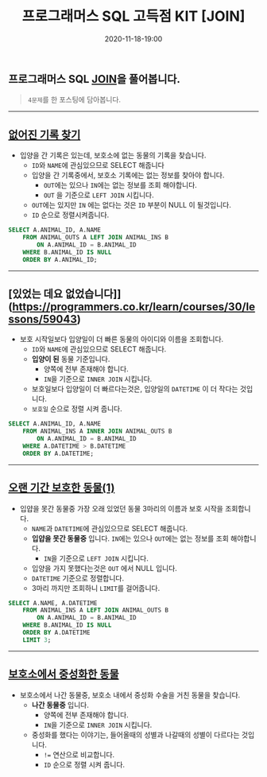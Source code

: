 ﻿---
title: 프로그래머스 SQL 고득점 KIT [JOIN]
date: 2020-11-18-19:00
categories:
- PS
- SQL

tags:
- programmers
- SQL

---

## 프로그래머스 SQL [JOIN](https://programmers.co.kr/learn/courses/30/parts/17046)을 풀어봅니다.
> `4문제`를 한 포스팅에 담아봅니다.

---


## [없어진 기록 찾기](https://programmers.co.kr/learn/courses/30/lessons/59042)
* 입양을 간 기록은 있는데, 보호소에 없는 동물의 기록을 찾습니다.
    * `ID`와 `NAME`에 관심있으므로 SELECT 해줍니다
    * 입양을 간 기록중에서, 보호소 기록에는 없는 정보를 찾아야 합니다. 
        * `OUT`에는 있으나 `IN`에는 없는 정보를 조회 해야합니다.
        * `OUT` 을 기준으로 `LEFT JOIN` 시킵니다.
    * `OUT`에는 있지만 `IN` 에는 없다는 것은 `ID` 부분이 NULL 이 될것입니다.
    * `ID` 순으로 정렬시켜줍니다.

```sql
SELECT A.ANIMAL_ID, A.NAME
    FROM ANIMAL_OUTS A LEFT JOIN ANIMAL_INS B
        ON A.ANIMAL_ID = B.ANIMAL_ID
    WHERE B.ANIMAL_ID IS NULL
    ORDER BY A.ANIMAL_ID;
```

---

## [있었는 데요 없었습니다]](https://programmers.co.kr/learn/courses/30/lessons/59043)
* 보호 시작일보다 입양일이 더 빠른 동물의 아이디와 이름을 조회합니다.
    * `ID`와 `NAME`에 관심있으므로 SELECT 해줍니다.
    * **입양이 된** 동물 기준입니다. 
        * 양쪽에 전부 존재해야 합니다.
        * `IN`을 기준으로 `INNER JOIN` 시킵니다.
    * 보호일보다 입양일이 더 빠르다는것은, 입양일의 `DATETIME` 이 더 작다는 것입니다.
    * `보호일` 순으로 정렬 시켜 줍니다.

```sql
SELECT A.ANIMAL_ID, A.NAME 
    FROM ANIMAL_INS A INNER JOIN ANIMAL_OUTS B 
        ON A.ANIMAL_ID = B.ANIMAL_ID
    WHERE A.DATETIME > B.DATETIME
    ORDER BY A.DATETIME;
```

---

## [오랜 기간 보호한 동물(1)](https://programmers.co.kr/learn/courses/30/lessons/59044)
* 입얍을 못간 동물중 가장 오래 있었던 동물 3마리의 이름과 보호 시작을 조회합니다.
    * `NAME`과 `DATETIME`에 관심있으므로 SELECT 해줍니다.
    * **입얍을 못간 동물중** 입니다. `IN`에는 있으나 `OUT`에는 없는 정보를 조회 해야합니다.
        * `IN`을 기준으로 `LEFT JOIN` 시킵니다.
    * 입양을 가지 못했다는것은 `OUT` 에서 NULL 입니다.
    * `DATETIME` 기준으로 정렬합니다.
    * 3마리 까지만 조회하니 `LIMIT`를 걸어줍니다.

```sql
SELECT A.NAME, A.DATETIME 
    FROM ANIMAL_INS A LEFT JOIN ANIMAL_OUTS B
        ON A.ANIMAL_ID = B.ANIMAL_ID
    WHERE B.ANIMAL_ID IS NULL
    ORDER BY A.DATETIME
    LIMIT 3;
```

---

## [보호소에서 중성화한 동물](https://programmers.co.kr/learn/courses/30/lessons/59045)
* 보호소에서 나간 동물중, 보호소 내에서 중성화 수술을 거친 동물을 찾습니다.
    * **나간 동물중** 입니다.
        * 양쪽에 전부 존재해야 합니다. 
        * `IN`을 기준으로 `INNER JOIN` 시킵니다.
    * 중성화를 했다는 이야기는, 들어올때의 성별과 나갈때의 성별이 다르다는 것입니다.
        * `!=` 연산으로 비교합니다.
        * `ID` 순으로 정렬 시켜 줍니다.


